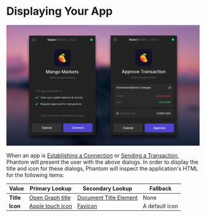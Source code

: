 # Displaying Your App

![Connection and transaction approval dialog for mango.markets](../.gitbook/assets/image.png)

When an app is [Establishing a Connection](../integrating/extension-and-in-app-browser-web-apps/establishing-a-connection.md) or [Sending a Transaction](../integrating/extension-and-in-app-browser-web-apps/sending-a-transaction.md), Phantom will present the user with the above dialogs. In order to display the title and icon for these dialogs, Phantom will inspect the application's HTML for the following items:

| Value     | Primary Lookup                                                         | Secondary Lookup                                                                          | Fallback       |
| --------- | ---------------------------------------------------------------------- | ----------------------------------------------------------------------------------------- | -------------- |
| **Title** | [Open Graph title](https://ogp.me/)                                    | [Document Title Element](https://developer.mozilla.org/en-US/docs/Web/HTML/Element/title) | None           |
| **Icon**  | [Apple touch icon](https://www.computerhope.com/jargon/a/appletou.htm) | [Favicon](https://developer.mozilla.org/en-US/docs/Glossary/Favicon)                      | A default icon |


